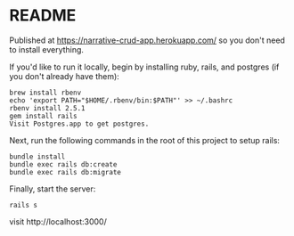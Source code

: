 # README
Published at https://narrative-crud-app.herokuapp.com/ so you don't need to install everything.

If you'd like to run it locally, begin by installing ruby, rails, and postgres (if you don't already have them):
```
brew install rbenv
echo 'export PATH="$HOME/.rbenv/bin:$PATH"' >> ~/.bashrc
rbenv install 2.5.1
gem install rails
Visit Postgres.app to get postgres.
```

Next, run the following commands in the root of this project to setup rails:
```
bundle install
bundle exec rails db:create
bundle exec rails db:migrate
```

Finally, start the server:
```
rails s
```
visit http://localhost:3000/
